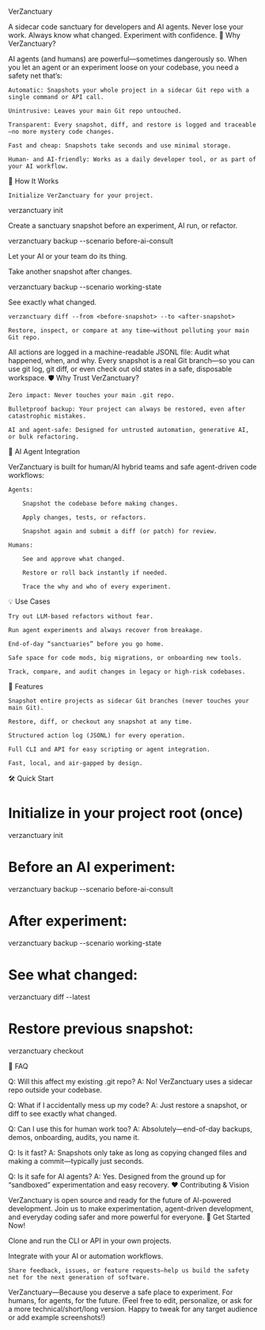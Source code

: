 VerZanctuary

A sidecar code sanctuary for developers and AI agents.
Never lose your work. Always know what changed. Experiment with confidence.
🧩 Why VerZanctuary?

AI agents (and humans) are powerful—sometimes dangerously so.
When you let an agent or an experiment loose on your codebase, you need a safety net that’s:

    Automatic: Snapshots your whole project in a sidecar Git repo with a single command or API call.

    Unintrusive: Leaves your main Git repo untouched.

    Transparent: Every snapshot, diff, and restore is logged and traceable—no more mystery code changes.

    Fast and cheap: Snapshots take seconds and use minimal storage.

    Human- and AI-friendly: Works as a daily developer tool, or as part of your AI workflow.

🚀 How It Works

    Initialize VerZanctuary for your project.

verzanctuary init

Create a sanctuary snapshot before an experiment, AI run, or refactor.

verzanctuary backup --scenario before-ai-consult

Let your AI or your team do its thing.

Take another snapshot after changes.

verzanctuary backup --scenario working-state

See exactly what changed.

    verzanctuary diff --from <before-snapshot> --to <after-snapshot>

    Restore, inspect, or compare at any time—without polluting your main Git repo.

All actions are logged in a machine-readable JSONL file:
Audit what happened, when, and why.
Every snapshot is a real Git branch—so you can use git log, git diff, or even check out old states in a safe, disposable workspace.
🛡️ Why Trust VerZanctuary?

    Zero impact: Never touches your main .git repo.

    Bulletproof backup: Your project can always be restored, even after catastrophic mistakes.

    AI and agent-safe: Designed for untrusted automation, generative AI, or bulk refactoring.

🦾 AI Agent Integration

VerZanctuary is built for human/AI hybrid teams and safe agent-driven code workflows:

    Agents:

        Snapshot the codebase before making changes.

        Apply changes, tests, or refactors.

        Snapshot again and submit a diff (or patch) for review.

    Humans:

        See and approve what changed.

        Restore or roll back instantly if needed.

        Trace the why and who of every experiment.

💡 Use Cases

    Try out LLM-based refactors without fear.

    Run agent experiments and always recover from breakage.

    End-of-day “sanctuaries” before you go home.

    Safe space for code mods, big migrations, or onboarding new tools.

    Track, compare, and audit changes in legacy or high-risk codebases.

🧰 Features

    Snapshot entire projects as sidecar Git branches (never touches your main Git).

    Restore, diff, or checkout any snapshot at any time.

    Structured action log (JSONL) for every operation.

    Full CLI and API for easy scripting or agent integration.

    Fast, local, and air-gapped by design.

🛠️ Quick Start

# Initialize in your project root (once)
verzanctuary init

# Before an AI experiment:
verzanctuary backup --scenario before-ai-consult

# After experiment:
verzanctuary backup --scenario working-state

# See what changed:
verzanctuary diff --latest

# Restore previous snapshot:
verzanctuary checkout <branch>

📝 FAQ

Q: Will this affect my existing .git repo?
A: No! VerZanctuary uses a sidecar repo outside your codebase.

Q: What if I accidentally mess up my code?
A: Just restore a snapshot, or diff to see exactly what changed.

Q: Can I use this for human work too?
A: Absolutely—end-of-day backups, demos, onboarding, audits, you name it.

Q: Is it fast?
A: Snapshots only take as long as copying changed files and making a commit—typically just seconds.

Q: Is it safe for AI agents?
A: Yes. Designed from the ground up for “sandboxed” experimentation and easy recovery.
❤️ Contributing & Vision

VerZanctuary is open source and ready for the future of AI-powered development.
Join us to make experimentation, agent-driven development, and everyday coding safer and more powerful for everyone.
📣 Get Started Now!

Clone and run the CLI or API in your own projects.

Integrate with your AI or automation workflows.

    Share feedback, issues, or feature requests—help us build the safety net for the next generation of software.

VerZanctuary—Because you deserve a safe place to experiment.
For humans, for agents, for the future.
(Feel free to edit, personalize, or ask for a more technical/short/long version. Happy to tweak for any target audience or add example screenshots!)